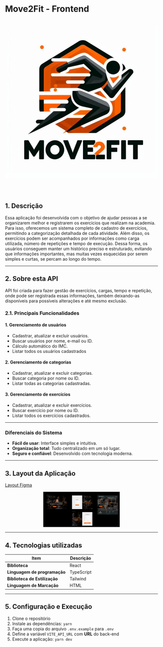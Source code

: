 # Move2Fit - Frontend

<br />

<div align="center">
    <img src="./public/images/logo-fundo-branco.png" alt="Logo da Move2Fit"/>
</div>

<br /> <br />

## 1. Descrição

Essa aplicação foi desenvolvida com o objetivo de ajudar pessoas a se organizarem melhor e registrarem os exercícios que realizam na academia. Para isso, oferecemos um sistema completo de cadastro de exercícios, permitindo a categorização detalhada de cada atividade. Além disso, os exercícios podem ser acompanhados por informações como carga utilizada, número de repetições e tempo de execução. Dessa forma, os usuários conseguem manter um histórico preciso e estruturado, evitando que informações importantes, mas muitas vezes esquecidas por serem simples e curtas, se percam ao longo do tempo.

---

## 2. Sobre esta API

API foi criada para fazer gestão de exercícios, cargas, tempo e repetição, onde pode ser registrada essas informações, também deixando-as disponíveis para possíveis alterações e até mesmo exclusão.

### 2.1. Principais Funcionalidades

#### 1. **Gerenciamento de usuários**

- Cadastrar, atualizar e excluir usuários.
- Buscar usuários por nome, e-mail ou ID.
- Cálculo automático do IMC.
- Listar todos os usuários cadastrados

#### 2. **Gerenciamento de categorias**

- Cadastrar, atualizar e excluir categorias.
- Buscar categoria por nome ou ID.
- Listar todas as categorias cadastradas.

#### 3. **Gerenciamento de exercícios**

- Cadastrar, atualizar e excluir exercícios.
- Buscar exercício por nome ou ID.
- Listar todos os exercícios cadastrados.

---

### Diferenciais do Sistema

- **Fácil de usar**: Interface simples e intuitiva.
- **Organização total**: Tudo centralizado em um só lugar.
- **Seguro e confiável**: Desenvolvido com tecnologia moderna.

---

## 3. Layout da Aplicação

[Layout Figma](https://www.figma.com/design/ktHpttFtbqKxtrQmeS2evf/Move2Fit---Fitness?node-id=0-1&t=dQ9bMB2eq8nTaYaW-1)

<div align="center">
    <img src="./public/images/layout-figma.png" alt="Foto do layout" width="50%" />
</div>

---

## 4. Tecnologias utilizadas

| Item                          | Descrição  |
| ----------------------------- | ---------- |
| **Biblioteca**                | React      |
| **Linguagem de programação**  | TypeScript |
| **Biblioteca de Estilização** | Tailwind   |
| **Linguagem de Marcação**     | HTML       |

---

## 5. Configuração e Execução

1. Clone o repositório
2. Instale as dependências: `yarn`
3. Faça uma copia do arquivo `.env.example` para `.env`
4. Define a variável `VITE_API_URL` com **URL** do back-end
3. Execute a aplicação: `yarn dev`

